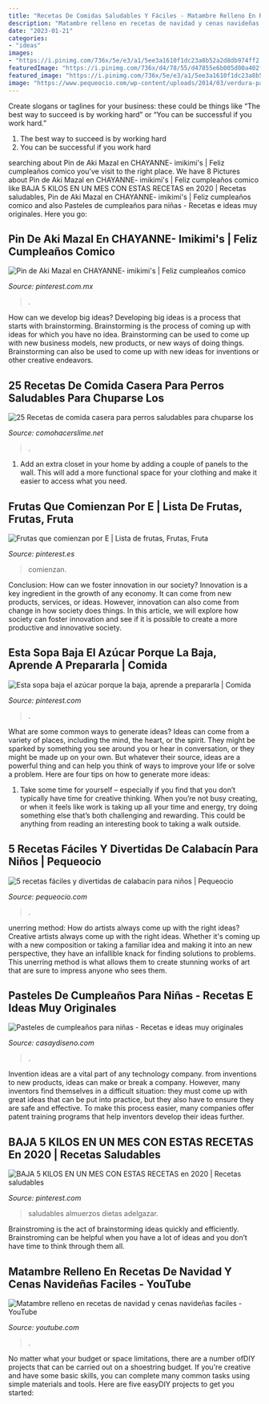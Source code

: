 ```yaml
---
title: "Recetas De Comidas Saludables Y Fáciles - Matambre Relleno En Recetas De Navidad Y Cenas Navideñas Faciles"
description: "Matambre relleno en recetas de navidad y cenas navideñas faciles"
date: "2023-01-21"
categories:
- "ideas"
images:
- "https://i.pinimg.com/736x/5e/e3/a1/5ee3a1610f1dc23a8b52a2d8db974ff2.jpg"
featuredImage: "https://i.pinimg.com/736x/d4/78/55/d47855e6b005d00a402f19348ee8e042.jpg"
featured_image: "https://i.pinimg.com/736x/5e/e3/a1/5ee3a1610f1dc23a8b52a2d8db974ff2.jpg"
image: "https://www.pequeocio.com/wp-content/uploads/2014/03/verdura-para-ninos.jpg"
---
```



Create slogans or taglines for your business: these could be things like “The best way to succeed is by working hard” or “You can be successful if you work hard.”
1. The best way to succeed is by working hard 
2. You can be successful if you work hard 

	

		
searching about Pin de Aki Mazal en CHAYANNE- imikimi&#039;s | Feliz cumpleaños comico you've visit to the right place. We have 8 Pictures about Pin de Aki Mazal en CHAYANNE- imikimi&#039;s | Feliz cumpleaños comico like BAJA 5 KILOS EN UN MES CON ESTAS RECETAS en 2020 | Recetas saludables, Pin de Aki Mazal en CHAYANNE- imikimi&#039;s | Feliz cumpleaños comico and also Pasteles de cumpleaños para niñas - Recetas e ideas muy originales. Here you go:
		
    
## Pin De Aki Mazal En CHAYANNE- Imikimi&#039;s | Feliz Cumpleaños Comico

<img loading=lazy src="https://i.pinimg.com/736x/4e/e3/f2/4ee3f24d2a6f2e25704933b49e664158.jpg" onerror="this.onerror=null;this.src='https://tse4.mm.bing.net/th?id=OIP.zeWnwhwuVPNRGUq6M7uZOAHaHa&amp;pid=15.1';" alt="Pin de Aki Mazal en CHAYANNE- imikimi&#039;s | Feliz cumpleaños comico">

_Source: pinterest.com.mx_

>. 

	

How can we develop big ideas?
Developing big ideas is a process that starts with brainstorming. Brainstorming is the process of coming up with ideas for which you have no idea. Brainstorming can be used to come up with new business models, new products, or new ways of doing things. Brainstorming can also be used to come up with new ideas for inventions or other creative endeavors.

    
## 25 Recetas De Comida Casera Para Perros Saludables Para Chuparse Los

<img loading=lazy src="http://comohacerslime.net/wp-content/uploads/2019/08/1566536584_522_25-Recetas-de-comida-casera-para-perros-saludables-para-chuparse.jpg" onerror="this.onerror=null;this.src='https://tse3.mm.bing.net/th?id=OIP.Dze8dLx__XyK9qO80UiHJwHaMZ&amp;pid=15.1';" alt="25 Recetas de comida casera para perros saludables para chuparse los">

_Source: comohacerslime.net_

>. 

	

1. Add an extra closet in your home by adding a couple of panels to the wall. This will add a more functional space for your clothing and make it easier to access what you need.

    
## Frutas Que Comienzan Por E | Lista De Frutas, Frutas, Fruta

<img loading=lazy src="https://i.pinimg.com/736x/5e/e3/a1/5ee3a1610f1dc23a8b52a2d8db974ff2.jpg" onerror="this.onerror=null;this.src='https://tse1.mm.bing.net/th?id=OIP.DvQoAD_7tif-47GUQILs9gHaLH&amp;pid=15.1';" alt="Frutas que comienzan por E | Lista de frutas, Frutas, Fruta">

_Source: pinterest.es_

>comienzan. 

	

Conclusion: How can we foster innovation in our society?
Innovation is a key ingredient in the growth of any economy. It can come from new products, services, or ideas. However, innovation can also come from change in how society does things. In this article, we will explore how society can foster innovation and see if it is possible to create a more productive and innovative society.

    
## Esta Sopa Baja El Azúcar Porque La Baja, Aprende A Prepararla | Comida

<img loading=lazy src="https://i.pinimg.com/736x/d4/78/55/d47855e6b005d00a402f19348ee8e042.jpg" onerror="this.onerror=null;this.src='https://tse4.mm.bing.net/th?id=OIP.Rizs5bExU6SZwXhUofgcvAHaOs&amp;pid=15.1';" alt="Esta sopa baja el azúcar porque la baja, aprende a prepararla | Comida">

_Source: pinterest.com_

>. 

	

What are some common ways to generate ideas?
Ideas can come from a variety of places, including the mind, the heart, or the spirit. They might be sparked by something you see around you or hear in conversation, or they might be made up on your own. But whatever their source, ideas are a powerful thing and can help you think of ways to improve your life or solve a problem. Here are four tips on how to generate more ideas: 
1. Take some time for yourself – especially if you find that you don’t typically have time for creative thinking. When you’re not busy creating, or when it feels like work is taking up all your time and energy, try doing something else that’s both challenging and rewarding. This could be anything from reading an interesting book to taking a walk outside. 

    
## 5 Recetas Fáciles Y Divertidas De Calabacín Para Niños | Pequeocio

<img loading=lazy src="https://www.pequeocio.com/wp-content/uploads/2014/03/verdura-para-ninos.jpg" onerror="this.onerror=null;this.src='https://tse2.mm.bing.net/th?id=OIP.WIZAhwvd--qJbFsz0LSsnAHaLH&amp;pid=15.1';" alt="5 recetas fáciles y divertidas de calabacín para niños | Pequeocio">

_Source: pequeocio.com_

>. 

	

unerring method: How do artists always come up with the right ideas?
Creative artists always come up with the right ideas. Whether it's coming up with a new composition or taking a familiar idea and making it into an new perspective, they have an infallible knack for finding solutions to problems. This unerring method is what allows them to create stunning works of art that are sure to impress anyone who sees them.

    
## Pasteles De Cumpleaños Para Niñas - Recetas E Ideas Muy Originales

<img loading=lazy src="https://casaydiseno.com/wp-content/uploads/2018/08/pastel-cumplenaos-nina-opciones-originales.jpeg" onerror="this.onerror=null;this.src='https://tse2.mm.bing.net/th?id=OIP.Jq6lD2LXrn2Xtl1CReMLWQHaLH&amp;pid=15.1';" alt="Pasteles de cumpleaños para niñas - Recetas e ideas muy originales">

_Source: casaydiseno.com_

>. 

	

Invention ideas are a vital part of any technology company. from inventions to new products, ideas can make or break a company. However, many inventors find themselves in a difficult situation: they must come up with great ideas that can be put into practice, but they also have to ensure they are safe and effective. To make this process easier, many companies offer patent training programs that help inventors develop their ideas further.

    
## BAJA 5 KILOS EN UN MES CON ESTAS RECETAS En 2020 | Recetas Saludables

<img loading=lazy src="https://i.pinimg.com/736x/f2/59/8a/f2598aa5a91b698b40086d5d797e275d.jpg" onerror="this.onerror=null;this.src='https://tse1.mm.bing.net/th?id=OIP.rLwPZhyNgjbw1SDyL4bCkwHaLH&amp;pid=15.1';" alt="BAJA 5 KILOS EN UN MES CON ESTAS RECETAS en 2020 | Recetas saludables">

_Source: pinterest.com_

>saludables almuerzos dietas adelgazar. 

	

Brainstroming is the act of brainstorming ideas quickly and efficiently. Brainstroming can be helpful when you have a lot of ideas and you don’t have time to think through them all.

    
## Matambre Relleno En Recetas De Navidad Y Cenas Navideñas Faciles - YouTube

<img loading=lazy src="https://i.ytimg.com/vi/Ei5FWMDnyvg/maxresdefault.jpg" onerror="this.onerror=null;this.src='https://tse4.mm.bing.net/th?id=OIP.P2JIcYawbKo43sqlYaRuQQHaEK&amp;pid=15.1';" alt="Matambre relleno en recetas de navidad y cenas navideñas faciles - YouTube">

_Source: youtube.com_

>. 

	

No matter what your budget or space limitations, there are a number ofDIY projects that can be carried out on a shoestring budget. If you're creative and have some basic skills, you can complete many common tasks using simple materials and tools. Here are five easyDIY projects to get you started: 


